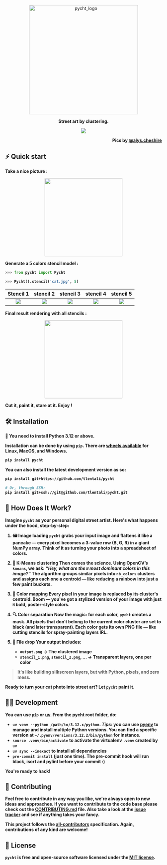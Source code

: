 <p align="center";
    font-family: Georgia, sans-serif;
    text-decoration: none;
    background: #ffbdfb;
    padding: 3px 6px;
    color: #000;
    font-size: 28px;>
    <a href="#"><img src="https://raw.githubusercontent.com/tlentali/pycht/master/misc/pycht_logo_pink.png"  alt="pycht_logo" width="350"/>
    </a>
</p>

<p align="center">
  <b>Street art by clustering.
</p>

<p align="center">
  <a href="#"><img src="https://raw.githubusercontent.com/tlentali/pycht/master/misc/alys.png" /></a>
</p>

<p align="right">
Pics by <a href="https://www.instagram.com/alys.cheshire/">@alys.cheshire</a>
</p>


## ⚡️ Quick start

Take a nice picture :
<p align="center">
  <a href="#"><img src="https://raw.githubusercontent.com/tlentali/pycht/master/misc/cat.jpg" width="250"></a>
</p>

Generate a 5 colors stencil model :
```python
>>> from pycht import Pycht

>>> Pycht().stencil('cat.jpg', 5)
```

 Stencil 1                 |  stencil 2                 |   stencil 3               | stencil 4                 | stencil 5 |
:-------------------------:|:--------------------------:| :-----------------------: | :-----------------------: | :-----------------------: |
![](https://raw.githubusercontent.com/tlentali/pycht/master/misc/stencil_2.png)  |  ![](https://raw.githubusercontent.com/tlentali/pycht/master/misc/stencil_3.png) | ![](https://raw.githubusercontent.com/tlentali/pycht/master/misc/stencil_4.png) | ![](https://raw.githubusercontent.com/tlentali/pycht/master/misc/stencil_5.png) | ![](https://raw.githubusercontent.com/tlentali/pycht/master/misc/stencil_1.png) |


Final result rendering with all stencils :

<p align="center">
  <a href="#"><img src="https://raw.githubusercontent.com/tlentali/pycht/master/misc/stencil_cat.jpg" width="250"></a>
</p>

Cut it, paint it, stare at it.
Enjoy !


## 🛠 Installation

🐍 You need to install **Python 3.12** or above.

Installation can be done by using `pip`.
There are [wheels available](https://pypi.org/project/pycht/#files) for **Linux**, **MacOS**, and **Windows**.

```bash
pip install pycht
```

You can also install the latest development version as so:

```bash
pip install git+https://github.com/tlentali/pycht

# Or, through SSH:
pip install git+ssh://git@github.com/tlentali/pycht.git
```


## 🥄 How Does It Work?

Imagine `pycht` as your personal digital street artist. Here's what happens under the hood, step-by-step:

1. **🖼️ Image loading**
   `pycht` grabs your input image and flattens it like a pancake — every pixel becomes a 3-value row (B, G, R) in a giant NumPy array. Think of it as turning your photo into a spreadsheet of colors.

2. **🎯 K-Means clustering**
   Then comes the science. Using OpenCV’s `kmeans`, we ask: *“Hey, what are the `N` most dominant colors in this image?”*
   The algorithm groups similar pixels into `nb_colors` clusters and assigns each one a centroid — like reducing a rainbow into just a few paint buckets.

3. **🎨 Color mapping**
   Every pixel in your image is replaced by its cluster's centroid. Boom — you've got a stylized version of your image with just `N` bold, poster-style colors.

4. **🔍 Color separation**
   Now the magic: for each color, `pycht` creates a mask. All pixels that **don’t** belong to the current color cluster are set to black (and later transparent).
   Each color gets its own PNG file — like cutting stencils for spray-painting layers IRL.

5. **📁 File drop**
   Your output includes:
   - `output.png` → The clustered image
   - `stencil_1.png`, `stencil_2.png`, ... → Transparent layers, one per color

> It's like building silkscreen layers, but with Python, pixels, and zero mess.

Ready to turn your cat photo into street art? Let `pycht` paint it.

## 🧑‍💻 Development

You can use `pip` or [uv](https://docs.astral.sh/uv/). From the pycht root folder, do:

* `uv venv --python /path/to/3.12.x/python`. *Tips*: you can use [pyenv](https://github.com/pyenv/pyenv) to manage and
  install multiple Python versions. You can find a specific version at `~/.pyenv/versions/3.12.2/bin/python` for
  instance.
* `source .venv/bin/activate` to activate the virtualenv `.venv` created by `uv`
* `uv sync --inexact` to install all dependencies
* `pre-commit install` (just one time). The pre-commit hook will run black, isort and pylint before your commit :)

You're ready to hack!


## 🖖 Contributing

Feel free to contribute in any way you like, we're always open to new ideas and approaches. If you want to contribute to the code base please check out the [CONTRIBUTING.md](https://github.com/tlentali/pycht/blob/master/CONTRIBUTING.md) file. Also take a look at the [issue tracker](https://github.com/tlentali/pycht/issues) and see if anything takes your fancy.

This project follows the [all-contributors](https://github.com/all-contributors/all-contributors) specification. Again, contributions of any kind are welcome!


## 📜 License

`pycht` is free and open-source software licensed under the [MIT license](https://github.com/tlentali/pycht/blob/master/LICENSE).
